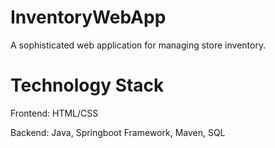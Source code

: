 # InventoryWebApp

A sophisticated web application for managing store inventory.

# Technology Stack
Frontend: HTML/CSS

Backend: Java, Springboot Framework, Maven, SQL
